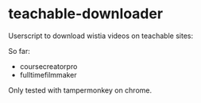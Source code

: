 # teachable-downloader

Userscript to download wistia videos on teachable sites:

So far:

- coursecreatorpro
- fulltimefilmmaker

Only tested with tampermonkey on chrome.
